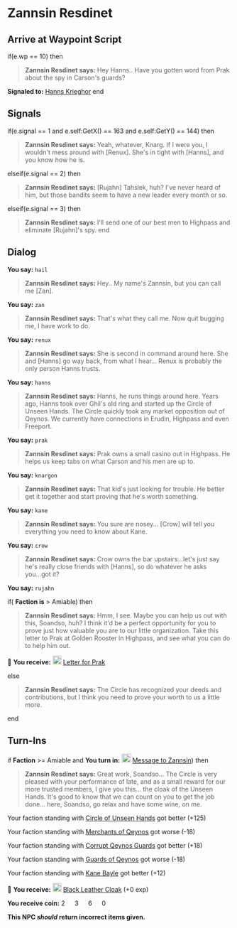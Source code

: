 # Zannsin Resdinet


## Arrive at Waypoint Script

if(e.wp == 10) then


>**Zannsin Resdinet says:** Hey Hanns.. Have you gotten word from Prak about the spy in Carson's guards?


**Signaled to:**  [Hanns Krieghor](/npc/2074)
end



## Signals

if(e.signal == 1 and e.self:GetX() == 163 and e.self:GetY() == 144) then


>**Zannsin Resdinet says:** Yeah, whatever, Knarg. If I were you, I wouldn't mess around with [Renux]. She's in tight with [Hanns], and you know how he is.

elseif(e.signal == 2) then


>**Zannsin Resdinet says:** [Rujahn] Tahslek, huh? I've never heard of him, but those bandits seem to have a new leader every month or so.

elseif(e.signal == 3) then


>**Zannsin Resdinet says:** I'll send one of our best men to Highpass and eliminate [Rujahn]'s spy.
end



## Dialog

**You say:** `hail`



>**Zannsin Resdinet says:** Hey..  My name's Zannsin, but you can call me [Zan].

**You say:** `zan`



>**Zannsin Resdinet says:** That's what they call me. Now quit bugging me, I have work to do.

**You say:** `renux`



>**Zannsin Resdinet says:** She is second in command around here. She and [Hanns] go way back, from what I hear...  Renux is probably the only person Hanns trusts.

**You say:** `hanns`



>**Zannsin Resdinet says:** Hanns, he runs things around here. Years ago, Hanns took over Ghil's old ring and started up the Circle of Unseen Hands. The Circle quickly took any market opposition out of Qeynos. We currently have connections in Erudin, Highpass and even Freeport.

**You say:** `prak`



>**Zannsin Resdinet says:** Prak owns a small casino out in Highpass.  He helps us keep tabs on what Carson and his men are up to.

**You say:** `knargon`



>**Zannsin Resdinet says:** That kid's just looking for trouble. He better get it together and start proving that he's worth something.

**You say:** `kane`



>**Zannsin Resdinet says:** You sure are nosey...  [Crow] will tell you everything you need to know about Kane.

**You say:** `crow`



>**Zannsin Resdinet says:** Crow owns the bar upstairs...let's just say he's really close friends with [Hanns], so do whatever he asks you...got it?

**You say:** `rujahn`



if( **Faction is** > Amiable) then



>**Zannsin Resdinet says:** Hmm, I see. Maybe you can help us out with this, Soandso, huh? I think it'd be a perfect opportunity for you to prove just how valuable you are to our little organization. Take this letter to Prak at Golden Rooster in Highpass, and see what you can do to help him out.



 &#127873; **You receive:**  <img style="background:url(/static/icons/blank_slot.gif);width:20px;height:20px;" src="/static/icons/item_504.png" alt="" /> <a
                                href="/item/18795" data-url="18795" class="tooltip-link link">Letter for Prak</a>


else



>**Zannsin Resdinet says:** The Circle has recognized your deeds and contributions, but I think you need to prove your worth to us a little more.

end



## Turn-Ins




if **Faction** >= Amiable and  **You turn in:** <img style="background:url(/static/icons/blank_slot.gif);width:20px;height:20px;" src="/static/icons/item_504.png" alt="" /> <a
                                href="/item/18028" data-url="18028" class="tooltip-link link">Message to Zannsin</a>) then


>**Zannsin Resdinet says:** Great work, Soandso... The Circle is very pleased with your performance of late, and as a small reward for our more trusted members, I give you this... the cloak of the Unseen Hands. It's good to know that we can count on you to get the job done... here, Soandso, go relax and have some wine, on me.


Your faction standing with [Circle of Unseen Hands](/faction/223) got better (<span class='text-success'>+125</span>)


Your faction standing with [Merchants of Qeynos](/faction/291) got worse (<span class='text-danger'>-18</span>)


Your faction standing with [Corrupt Qeynos Guards](/faction/230) got better (<span class='text-success'>+18</span>)


Your faction standing with [Guards of Qeynos](/faction/262) got worse (<span class='text-danger'>-18</span>)


Your faction standing with [Kane Bayle](/faction/273) got better (<span class='text-success'>+12</span>)


 &#127873; **You receive:**  <img style="background:url(/static/icons/blank_slot.gif);width:20px;height:20px;" src="/static/icons/item_656.png" alt="" /> <a
                                href="/item/1048" data-url="1048" class="tooltip-link link">Black Leather Cloak</a> (+0 exp)

**You receive coin:** 2 <img src='/static/icons/item_644.png' width='14' height='14'/> 3 <img src='/static/icons/item_645.png' width='14' height='14'/> 6 <img src='/static/icons/item_646.png' width='14' height='14'/> 0 <img src='/static/icons/item_647.png' width='14' height='14'/> 

**This NPC *should* return incorrect items given.**

